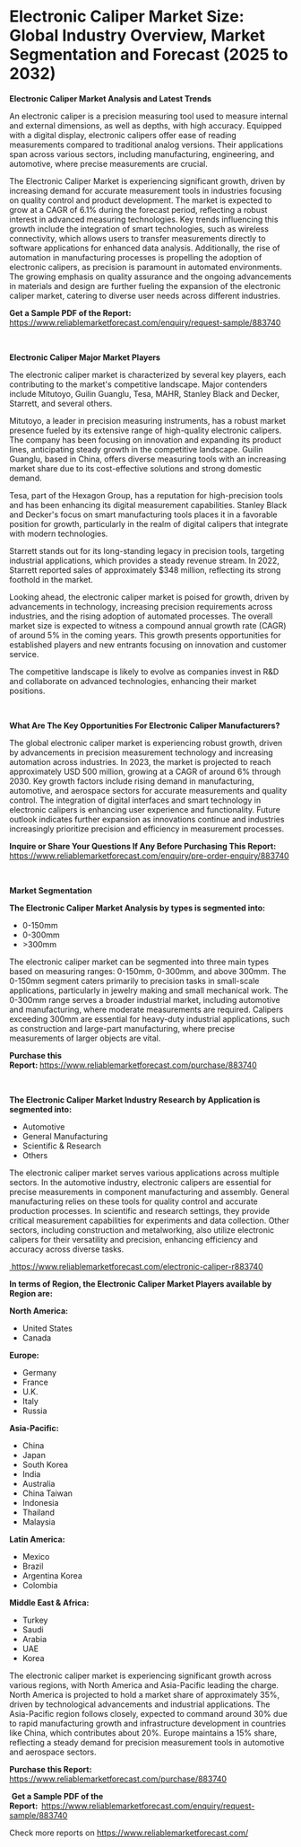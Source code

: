 <p><h1>Electronic Caliper Market Size: Global Industry Overview, Market Segmentation and Forecast (2025 to 2032)</h1></p><p><strong>Electronic Caliper Market Analysis and Latest Trends</strong></p>
<p><p>An electronic caliper is a precision measuring tool used to measure internal and external dimensions, as well as depths, with high accuracy. Equipped with a digital display, electronic calipers offer ease of reading measurements compared to traditional analog versions. Their applications span across various sectors, including manufacturing, engineering, and automotive, where precise measurements are crucial.</p><p>The Electronic Caliper Market is experiencing significant growth, driven by increasing demand for accurate measurement tools in industries focusing on quality control and product development. The market is expected to grow at a CAGR of 6.1% during the forecast period, reflecting a robust interest in advanced measuring technologies. Key trends influencing this growth include the integration of smart technologies, such as wireless connectivity, which allows users to transfer measurements directly to software applications for enhanced data analysis. Additionally, the rise of automation in manufacturing processes is propelling the adoption of electronic calipers, as precision is paramount in automated environments. The growing emphasis on quality assurance and the ongoing advancements in materials and design are further fueling the expansion of the electronic caliper market, catering to diverse user needs across different industries.</p></p>
<p><strong>Get a Sample PDF of the Report:&nbsp;</strong> <a href="https://www.reliablemarketforecast.com/enquiry/request-sample/883740?utm_campaign=1890&utm_medium=2&utm_source=Github&utm_content=ia&utm_term=09042025&utm_id=electronic-caliper">https://www.reliablemarketforecast.com/enquiry/request-sample/883740</a></p>
<p>&nbsp;</p>
<p><strong>Electronic Caliper Major Market Players</strong></p>
<p><p>The electronic caliper market is characterized by several key players, each contributing to the market's competitive landscape. Major contenders include Mitutoyo, Guilin Guanglu, Tesa, MAHR, Stanley Black and Decker, Starrett, and several others. </p><p>Mitutoyo, a leader in precision measuring instruments, has a robust market presence fueled by its extensive range of high-quality electronic calipers. The company has been focusing on innovation and expanding its product lines, anticipating steady growth in the competitive landscape. Guilin Guanglu, based in China, offers diverse measuring tools with an increasing market share due to its cost-effective solutions and strong domestic demand. </p><p>Tesa, part of the Hexagon Group, has a reputation for high-precision tools and has been enhancing its digital measurement capabilities. Stanley Black and Decker's focus on smart manufacturing tools places it in a favorable position for growth, particularly in the realm of digital calipers that integrate with modern technologies. </p><p>Starrett stands out for its long-standing legacy in precision tools, targeting industrial applications, which provides a steady revenue stream. In 2022, Starrett reported sales of approximately $348 million, reflecting its strong foothold in the market.</p><p>Looking ahead, the electronic caliper market is poised for growth, driven by advancements in technology, increasing precision requirements across industries, and the rising adoption of automated processes. The overall market size is expected to witness a compound annual growth rate (CAGR) of around 5% in the coming years. This growth presents opportunities for established players and new entrants focusing on innovation and customer service. </p><p>The competitive landscape is likely to evolve as companies invest in R&D and collaborate on advanced technologies, enhancing their market positions.</p></p>
<p>&nbsp;</p>
<p><strong>What Are The Key Opportunities For Electronic Caliper Manufacturers?</strong></p>
<p><p>The global electronic caliper market is experiencing robust growth, driven by advancements in precision measurement technology and increasing automation across industries. In 2023, the market is projected to reach approximately USD 500 million, growing at a CAGR of around 6% through 2030. Key growth factors include rising demand in manufacturing, automotive, and aerospace sectors for accurate measurements and quality control. The integration of digital interfaces and smart technology in electronic calipers is enhancing user experience and functionality. Future outlook indicates further expansion as innovations continue and industries increasingly prioritize precision and efficiency in measurement processes.</p></p>
<p><strong>Inquire or Share Your Questions If Any Before Purchasing This Report:</strong> <a href="https://www.reliablemarketforecast.com/enquiry/pre-order-enquiry/883740?utm_campaign=1890&utm_medium=2&utm_source=Github&utm_content=ia&utm_term=09042025&utm_id=electronic-caliper">https://www.reliablemarketforecast.com/enquiry/pre-order-enquiry/883740</a></p>
<p>&nbsp;</p>
<p><strong>Market Segmentation</strong></p>
<p><strong>The Electronic Caliper Market Analysis by types is segmented into:</strong></p>
<p><ul><li>0-150mm</li><li>0-300mm</li><li>>300mm</li></ul></p>
<p><p>The electronic caliper market can be segmented into three main types based on measuring ranges: 0-150mm, 0-300mm, and above 300mm. The 0-150mm segment caters primarily to precision tasks in small-scale applications, particularly in jewelry making and small mechanical work. The 0-300mm range serves a broader industrial market, including automotive and manufacturing, where moderate measurements are required. Calipers exceeding 300mm are essential for heavy-duty industrial applications, such as construction and large-part manufacturing, where precise measurements of larger objects are vital.</p></p>
<p><strong>Purchase this Report:&nbsp;</strong><a href="https://www.reliablemarketforecast.com/purchase/883740?utm_campaign=1890&utm_medium=2&utm_source=Github&utm_content=ia&utm_term=09042025&utm_id=electronic-caliper">https://www.reliablemarketforecast.com/purchase/883740</a></p>
<p>&nbsp;</p>
<p><strong>The Electronic Caliper Market Industry Research by Application is segmented into:</strong></p>
<p><ul><li>Automotive</li><li>General Manufacturing</li><li>Scientific & Research</li><li>Others</li></ul></p>
<p><p>The electronic caliper market serves various applications across multiple sectors. In the automotive industry, electronic calipers are essential for precise measurements in component manufacturing and assembly. General manufacturing relies on these tools for quality control and accurate production processes. In scientific and research settings, they provide critical measurement capabilities for experiments and data collection. Other sectors, including construction and metalworking, also utilize electronic calipers for their versatility and precision, enhancing efficiency and accuracy across diverse tasks.</p></p>
<p><a href="https://www.reliablemarketforecast.com/electronic-caliper-r883740?utm_campaign=1890&utm_medium=2&utm_source=Github&utm_content=ia&utm_term=09042025&utm_id=electronic-caliper">&nbsp;https://www.reliablemarketforecast.com/electronic-caliper-r883740</a></p>
<p><strong>In terms of Region, the Electronic Caliper Market Players available by Region are:</strong></p>
<p>
    <p> <strong> North America: </strong>
        <ul>
            <li>United States</li>
            <li>Canada</li>
        </ul>
        </p> 
    <p> <strong> Europe: </strong>
        <ul>
            <li>Germany</li>
            <li>France</li>
            <li>U.K.</li>
            <li>Italy</li>
            <li>Russia</li>
        </ul>
        </p> 
    <p> <strong> Asia-Pacific: </strong>
        <ul>
            <li>China</li>
            <li>Japan</li>
            <li>South Korea</li>
            <li>India</li>
            <li>Australia</li>
            <li>China Taiwan</li>
            <li>Indonesia</li>
            <li>Thailand</li>
            <li>Malaysia</li>
        </ul>
        </p> 
    <p> <strong> Latin America: </strong>
        <ul>
            <li>Mexico</li>
            <li>Brazil</li>
            <li>Argentina Korea</li>
            <li>Colombia</li>
        </ul>
        </p> 
    <p> <strong> Middle East & Africa: </strong>
        <ul>
            <li>Turkey</li>
            <li>Saudi</li>
            <li>Arabia</li>
            <li>UAE</li>
            <li>Korea</li>
        </ul>
    </p>
    </p>
<p><p>The electronic caliper market is experiencing significant growth across various regions, with North America and Asia-Pacific leading the charge. North America is projected to hold a market share of approximately 35%, driven by technological advancements and industrial applications. The Asia-Pacific region follows closely, expected to command around 30% due to rapid manufacturing growth and infrastructure development in countries like China, which contributes about 20%. Europe maintains a 15% share, reflecting a steady demand for precision measurement tools in automotive and aerospace sectors.</p></p>
<p><strong>Purchase this Report: </strong><a href="https://www.reliablemarketforecast.com/purchase/883740?utm_campaign=1890&utm_medium=2&utm_source=Github&utm_content=ia&utm_term=09042025&utm_id=electronic-caliper">https://www.reliablemarketforecast.com/purchase/883740</a></p>
<p>&nbsp;<strong>Get a Sample PDF of the Report:&nbsp;&nbsp;</strong><a href="https://www.reliablemarketforecast.com/enquiry/request-sample/883740?utm_campaign=1890&utm_medium=2&utm_source=Github&utm_content=ia&utm_term=09042025&utm_id=electronic-caliper">https://www.reliablemarketforecast.com/enquiry/request-sample/883740</a></p>
<p><strong></strong></p>
<p>Check more reports on <a href="https://www.reliablemarketforecast.com/?utm_campaign=1890&utm_medium=2&utm_source=Github&utm_content=ia&utm_term=09042025&utm_id=electronic-caliper">https://www.reliablemarketforecast.com/</a></p>